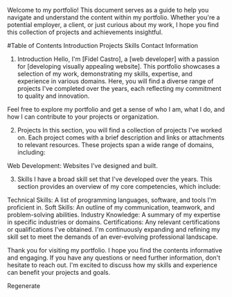 Welcome to my portfolio! This document serves as a guide to help you navigate and understand the content within my portfolio. Whether you're a potential employer, a client, or just curious about my work, I hope you find this collection of projects and achievements insightful.

#Table of Contents
Introduction
Projects
Skills
Contact Information

1. Introduction
Hello, I'm [Fidel Castro], a [web developer] with a passion for [developing visually appealing website]. This portfolio showcases a selection of my work, demonstrating my skills, expertise, and experience in various domains. Here, you will find a diverse range of projects I've completed over the years, each reflecting my commitment to quality and innovation.

Feel free to explore my portfolio and get a sense of who I am, what I do, and how I can contribute to your projects or organization.

2. Projects
In this section, you will find a collection of projects I've worked on. Each project comes with a brief description and links or attachments to relevant resources. These projects span a wide range of domains, including:

Web Development: Websites I've designed and built.

3. Skills
I have a broad skill set that I've developed over the years. This section provides an overview of my core competencies, which include:

Technical Skills: A list of programming languages, software, and tools I'm proficient in.
Soft Skills: An outline of my communication, teamwork, and problem-solving abilities.
Industry Knowledge: A summary of my expertise in specific industries or domains.
Certifications: Any relevant certifications or qualifications I've obtained.
I'm continuously expanding and refining my skill set to meet the demands of an ever-evolving professional landscape.



Thank you for visiting my portfolio. I hope you find the contents informative and engaging. If you have any questions or need further information, don't hesitate to reach out. I'm excited to discuss how my skills and experience can benefit your projects and goals.






Regenerate
